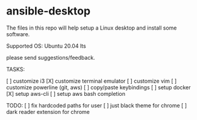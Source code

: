 # ansible-desktop

The files in this repo will help setup a Linux desktop and install some software.

Supported OS: Ubuntu 20.04 lts

please send suggestions/feedback.

TASKS:

[ ] customize i3
[X] customize terminal emulator
[ ] customize vim
[ ] customize powerline (git, aws)
[ ] copy/paste keybindings
[ ] setup docker
[X] setup aws-cli
[ ] setup aws bash completion

TODO:
[ ] fix hardcoded paths for user
[ ] just black theme for chrome
[ ] dark reader extension for chrome

